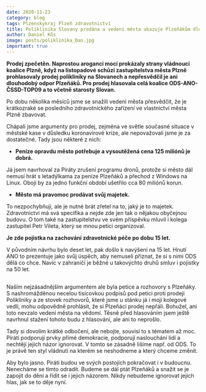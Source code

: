 ```yaml
---
date: 2020-11-23
category: blog
tags: Plzenskykraj Plzeň zdravotnictví
title: Poliklinika Slovany prodána a vedení města ukazuje Plzeňákům dlouhý nos!
author: Daniel Kůs
image: posts/poliklinika_Dan.jpg
important: true
---
```

**Prodej zpečetěn. Naprostou aroganci moci prokázaly strany vládnoucí koalice Plzně, když na listopadové schůzi zastupitelstva města Plzně prohlasovaly prodej polikliniky na Slovanech a nepřesvědčil je ani dlouhodobý odpor Plzeňáků. Pro prodej hlasovala celá koalice ODS-ANO-ČSSD-TOP09 a to včetně starosty Slovan.**

Po dobu několika měsíců jsme se snažili vedení města přesvědčit, že je krátkozraké se posledního zdravotnického zařízení ve vlastnictví města Plzně zbavovat.

Chápali jsme argumenty pro prodej, zejména ve světle současné situace v městské kase v důsledku koronavirové krize, ale nepovažovali jsme je za dostatečné. Tady jsou některé z nich:

 - **Peníze opravdu město potřebuje a vysoutěžená cena 125 miliónů je dobrá.**

Já jsem navrhoval za Piráty zrušení programu dronů, protože si město dál nemusí hrát s letadýlkama za peníze Plzeňáků a přechod z Windows na Linux. Obojí by za jedno funkční období ušetřilo cca 80 miliónů korun.

 - **Město má pravomoc prodávat svůj majetek.**

To nezpochybňuji, ale je nutné brát zřetel na to, jaký je to majetek. Zdravotnictví má svá specifika a nejde zde jen tak o nějakou obyčejnou budovu. O tom také na zastupitelstvu ve svém příspěvku mluvil i kolega zastupitel Petr Vileta, který se mnou petici organizoval.

****Je zde pojistka na zachování zdravotnické péče po dobu 15 let.****

V původním návrhu bylo deset let, pak došlo k navýšení na 15 let. Hnutí ANO to prezentuje jako svůj úspěch, aby nemuseli přiznat, že si s nimi ODS dělá co chce. Navíc v zahraničí je běžné u takovýchto druhů smluv i pojistky na 50 let.

## 

Naším nejzásadnějším argumentem ale byla petice a rozhovory s Plzeňáky. S nashromážděnou necelou tisícovkou podpisů pod petici proti prodeji Polikliniky a ze stovek rozhovorů, které jsme u stánku já i moji kolegové vedli, mohu odpovědně prohlásit, že si Plzeňáci prodej nepřáli. Bohužel, ani toto nevzalo vedení města na vědomí. Těsně před hlasováním jsem ještě navrhnul stažení tohoto budu z hlasování, ale ani to neprošlo.

Tady si dovolím krátké odbočení, ale nebojte, souvisí to s tématem až moc. Piráti podporují prvky přímé demokracie, podporují naslouchání lidí a nechtějí jejich názor ignorovat. V tomto se zásadně lišíme např. od ODS. To je právě ten styl vládnutí na kterém se neshodneme a který chceme změnit.

Aby bylo jasno. Piráti budou ve svých postojích pokračovat i v budoucnu. Nenecháme se tímto odradit. Budeme se dál ptát Plzeňáků a snažit se je zapojit do dění a řídit se i jejich názorem. Nikdy nebudeme ignorovat jejich hlas, jak se to děje nyní.
